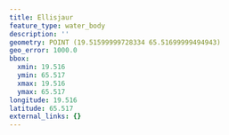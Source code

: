 ```yaml
---
title: Ellisjaur
feature_type: water_body
description: ''
geometry: POINT (19.51599999728334 65.51699999494943)
geo_error: 1000.0
bbox:
  xmin: 19.516
  ymin: 65.517
  xmax: 19.516
  ymax: 65.517
longitude: 19.516
latitude: 65.517
external_links: {}
---
```

